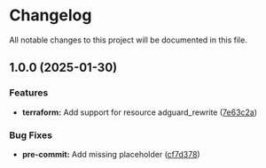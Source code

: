 # Changelog

All notable changes to this project will be documented in this file.

## 1.0.0 (2025-01-30)

### Features

* **terraform:** Add support for resource adguard_rewrite ([7e63c2a](https://gitlab.com/terraform-child-modules-48151/terraform-adguard-rewrite/commit/7e63c2ac442ee1ba9d504da7abde5f10f005789c))

### Bug Fixes

* **pre-commit:** Add missing placeholder ([cf7d378](https://gitlab.com/terraform-child-modules-48151/terraform-adguard-rewrite/commit/cf7d37812fc054cd6f8f9844f4a3be54ebf959fb))
